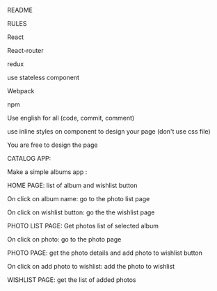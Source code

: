 
README

RULES


React

React-router

redux

use stateless component

Webpack

npm

Use english for all (code, commit, comment)

use inline styles on component to design your page (don't use css file)

You are free to design the page


CATALOG APP: 


Make a simple albums app :


HOME PAGE: list of album and wishlist button

On click on album name: go to the photo list page

On click on wishlist button: go the the wishlist page

PHOTO LIST PAGE: Get photos list of selected album

On click on photo: go to the photo page

PHOTO PAGE: get the photo details and add photo to wishlist button

On click on add photo to wishlist: add the photo to wishlist

WISHLIST PAGE: get the list of added photos

